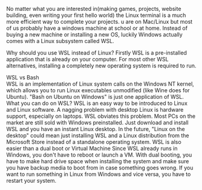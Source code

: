 No matter what you are interested in(making games, projects, website building, even writing your first hello world) the Linux terminal is a much more efficient way to complete your projects. u are on Mac/Linux but most of us probably have a windows machine at school or at home. Instead of buying a new machine or installing a new OS, luckily Windows actually comes with a Linux subsystem called WSL.
	
Why should you use WSL instead of  Linux? Firstly WSL is a pre-installed application that is already on your computer. For most other WSL alternatives, installing a completely new operating system is required to run. 

WSL vs Bash 	
WSL is an implementation of Linux system calls on the Windows NT kernel, which allows you to run Linux executables unmodified (like Wine does for Ubuntu). "Bash on Ubuntu on Windows" is just one application of WSL.
What you can do on WSL?
WSL is an easy way to be introduced to Linux and  Linux software.
A nagging problem with desktop Linux is hardware support, especially on laptops. WSL obviates this problem. Most PCs on the market are still sold with Windows preinstalled. Just download and install WSL and you have an instant Linux desktop. In the future, "Linux on the desktop" could mean just installing WSL and a Linux distribution from the Microsoft Store instead of a standalone operating system.   WSL is also easier than a dual boot or Virtual Machine Since WSL already runs in Windows, you don't have to reboot or launch a VM. With dual booting, you have to make hard drive space when installing the system and make sure you have backup media to boot from in case something goes wrong. If you want to run something in Linux from Windows and vice versa, you have to restart your system.
